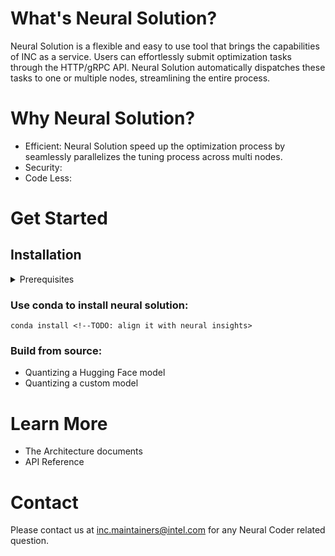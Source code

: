 # What's Neural Solution?
<!-- TODO what is ns -->
Neural Solution is a flexible and easy to use tool that brings the capabilities of INC as a service. Users can effortlessly submit optimization tasks through the HTTP/gRPC API. Neural Solution automatically dispatches these tasks to one or multiple nodes, streamlining the entire process. 

# Why Neural Solution?
<!-- TODO what does the ns provide -->
- Efficient: Neural Solution speed up the optimization process by seamlessly parallelizes the tuning process across multi nodes.
- Security:
- Code Less:


# Get Started
<!-- TODO how to install it -->
## Installation
<details>
  <summary>Prerequisites</summary>

<!--TODO: Precise OS versions-->

- Operating systems
  - Linux
- Python: 3.8 ~ 3.10 <!--TODO: double check the PY version with the mpi4py support>
- Conda: ? <!--TODO: Precise Conda versions>
</details>

### Use conda to install neural solution:
```
conda install <!--TODO: align it with neural insights>
```

### Build from source:
<!--TODO: align it with neural insights>


# E2E examples
<!-- TODO highlights E2E examples -->
- Quantizing a Hugging Face model
- Quantizing a custom model
# Learn More
<!-- TODO more docs(Install details, API and so on...) -->

- The Architecture documents
- API Reference

# Contact

Please contact us at [inc.maintainers@intel.com](mailto:inc.maintainers@intel.com) for any Neural Coder related question.
<!-- TODO removed the content below 

# Optimization as a Service(OaaS)

Optimization as a Service(OaaS) is a platform for users to submit quantization/optimization tasks via HTTP/gRPC API. It dispatches tasks automatically to one or multiple nodes. 

### Software Architecture
![Software Architecture ](./docs/imgs/OaaS-Intro.png "Software Architecture")
### Workflow

```mermaid
sequenceDiagram
    participant Studio
    participant TaskMonitor
    participant Scheduler
    participant Cluster
    participant TaskLauncher
    participant ResultMonitor
    Par receive task
    Studio ->> TaskMonitor: P1-1. Post quantization Request
    TaskMonitor ->> TaskMonitor: P1-2. Add task to task DB
    TaskMonitor ->> Studio: P1-3. Task received notification
    and Schedule task
        loop 
            Scheduler ->> Scheduler: P2-1. Pop task from task DB
            Scheduler ->> Cluster: P2-2. Apply for resouces
            Note over Scheduler, Cluster: the number of Nodes
            Cluster ->> Cluster: P2-3. Check the status of nodes in cluster
            Cluster ->> Scheduler: P2-4. Resouces info 
            Note over Scheduler, Cluster: host:socket list
            Scheduler ->> TaskLauncher: P2-5. Dispatch task
        end
    and Run task
    TaskLauncher ->> TaskLauncher: P3-1. Run task
    Note over TaskLauncher, TaskLauncher: mpirun -np 4 -hostfile hostfile python main.py
    TaskLauncher ->> TaskLauncher: P3-2. Wait task to finish...
    TaskLauncher ->> Cluster: P3-3. Free resource
    TaskLauncher ->> ResultMonitor: P3-4. Report the Acc and Perf
    ResultMonitor ->> Studio: P3-5. Post result to Studio
    and Query task status
    Studio ->> ResultMonitor: P4-1. Query the status of the submmited task 
    ResultMonitor ->> Studio: P4-2. Post the status of queried task
    End

```

-->

